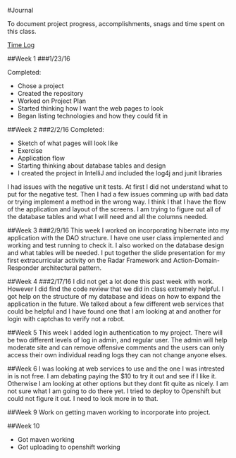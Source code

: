 #Journal

To document project progress, accomplishments, snags and time spent on this class.

[Time Log](TimeLog.md)

##Week 1
###1/23/16

Completed:
* Chose a project 
* Created the repository
* Worked on Project Plan
* Started thinking how I want the web pages to look 
* Began listing technologies and how they could fit in


##Week 2
###2/2/16
Completed:
* Sketch of what pages will look like
* Exercise
* Application flow
* Starting thinking about database tables and design
* I created the project in IntelliJ and included the log4j and junit libraries

I had issues with the negative unit tests.  At first I did not understand what to put for the negative test.  Then I had a few issues comming up with bad data or trying implement a method in the wrong way.  I think I that I have the flow of the application and layout of the screens.  I am trying to figure out all of the database tables and what I will need and all the columns needed.


##Week 3
###2/9/16
This week I worked on incorporating hibernate into my application with the DAO structure.  I have one user class implemented and working and test running to check it.  I also worked on the database design and what tables will be needed.  I put together the slide presentation for my first extracurricular activity on the Radar Framework and Action-Domain-Responder architectural pattern.


##Week 4
###2/17/16
I did not get a lot done this past week with work.  However I did find the code review that we did in class extremely helpful.  I got help on the structure of my database and ideas on how to expand the application in the future.  We talked about a few different web services that could be helpful and I have found one that I am looking at and another for login with captchas to verify not a robot.  

##Week 5
This week I added login authentication to my project.  There will be two different levels of log in admin, and regular user.  The admin will help moderate site and can remove offensive comments and the users can only access their own individual reading logs they can not change anyone elses.

##Week 6
I was looking at web services to use and the one I was intrested in is not free.  I am debating paying the $10 to try it out and see if I like it.  Otherwise I am looking at other options but they dont fit quite as nicely. I am not sure what I am going to do there yet.  I tried to deploy to Openshift but could not figure it out.  I need to look more in to that.


##Week 9
Work on getting maven working to incorporate into project.

##Week 10
* Got maven working
* Got uploading to openshift working